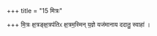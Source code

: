 +++
title = "15 मित्रः"

+++
मि॒त्रः क्ष॒त्रङ्क्ष॒त्रप॑तिᳵ क्ष॒त्रम॒स्मिन् य॒ज्ञे यज॑मानाय ददातु॒ स्वाहा॑ ।  
